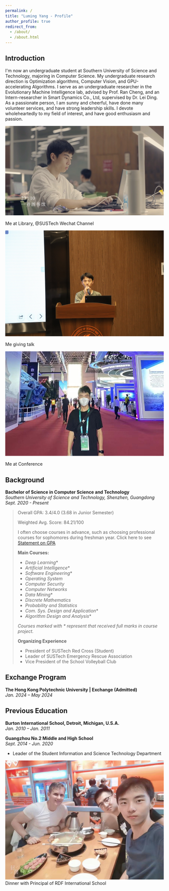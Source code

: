 ```yaml
---
permalink: /
title: "Luming Yang - Profile"
author_profile: true
redirect_from: 
  - /about/
  - /about.html
---
```


## Introduction
I'm now an undergraduate student at Southern University of Science and Technology, majoring in Computer Science. My undergraduate research direction is Optimization algorithms, Computer Vision, and GPU-accelerating Algorithms. I serve as an undergraduate researcher in the Evolutionary Machine Intelligence lab, advised by Prof. Ran Cheng, and an Intern-researcher in Smart Dynamics Co., Ltd, supervised by Dr. Lei Ding.
As a passionate person, I am sunny and cheerful, have done many volunteer services, and have strong leadership skills. I devote wholeheartedly to my field of interest, and have good enthusiasm and passion.

![Me at Library](/images/me_at_lib.png "Me at Library")

Me at Library, @SUSTech Wechat Channel

![Me at talk](/images/talk.jpg "Me at talk")

Me giving talk

![Me at Conference](/images/me_at_conf.jpg "Me at Conference")

Me at Conference


## Background

**Bachelor of Science in Computer Science and Technology**  
*Southern University of Science and Technology, Shenzhen, Guangdong*  
*Sept. 2020 - Present*

> Overall GPA: 3.4/4.0 (3.68 in Junior Semester)
> 
> Weighted Avg. Score: 84.21/100
>
> I often choose courses in advance, such as choosing professional courses for sophomores during freshman year.
> Click here to see [Statement on GPA](https://skylynf.github.io/files/Statement%20on%20GPA.pdf)
>   
> **Main Courses:**
> - *Deep Learning*\*
> - *Artificial Intelligence*\*
> - *Software Engineering*\*
> - *Operating System*
> - *Computer Security*
> - *Computer Networks*
> - *Data Mining*\*
> - *Discrete Mathematics*
> - *Probability and Statistics*
> - *Com. Sys. Design and Application*\*
> - *Algorithm Design and Analysis*\*
>   
> *Courses marked with \* represent that received full marks in course project.*
> 
> **Organizing Experience**
>
> - President of SUSTech Red Cross (Student)
> - Leader of SUSTech Emergency Rescue Association
> - Vice President of the School Volleyball Club

## Exchange Program

**The Hong Kong Polytechnic University | Exchange (Admitted)**  
*Jan. 2024 – May 2024*

## Previous Education

**Burton International School, Detroit, Michigan, U.S.A.**  
*Jan. 2010 – Jan. 2011*

**Guangzhou No.2 Middle and High School**  
*Sept. 2014 - Jun. 2020*
- Leader of the Student Information and Science Technology Department


![Dinner with Principal of RDF International School](/images/with_RDF.jpg "Dinner with Principal of RDF International School")
Dinner with Principal of RDF International School




